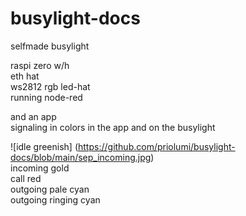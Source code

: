 # busylight-docs

selfmade busylight  

raspi zero w/h   
eth hat  
ws2812 rgb led-hat  
running node-red  
  
and an app   
signaling in colors in the app and on the busylight  
  
![idle greenish]  (https://github.com/priolumi/busylight-docs/blob/main/sep_incoming.jpg)  
incoming gold  
call red  
outgoing pale cyan  
outgoing ringing cyan  

